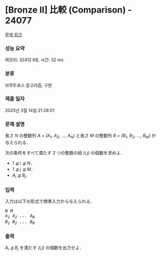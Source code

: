 # [Bronze II] 比較 (Comparison) - 24077 

[문제 링크](https://www.acmicpc.net/problem/24077) 

### 성능 요약

메모리: 32412 KB, 시간: 32 ms

### 분류

브루트포스 알고리즘, 구현

### 제출 일자

2025년 3월 14일 21:28:01

### 문제 설명

<p>長さ <var>N</var> の整数列 <var>A = (A<sub>1</sub>, A<sub>2</sub>, ..., A<sub>N</sub>)</var> と長さ <var>M</var> の整数列 <var>B = (B<sub>1</sub>, B<sub>2</sub>, ..., B<sub>M</sub>)</var> が与えられる．</p>

<p>次の条件をすべて満たす <var>2</var> つの整数の組 <var>(i,j)</var> の個数を求めよ．</p>

<ul>
	<li><var>1 ≦ i ≦ N</var>．</li>
	<li><var>1 ≦ j ≦ M</var>．</li>
	<li><var>A<sub>i</sub> ≦ B<sub>j</sub></var>．</li>
</ul>

### 입력 

 <p>入力は以下の形式で標準入力から与えられる．</p>

<pre><var>N</var> <var>M</var>
<var>A<sub>1</sub></var> <var>A<sub>2</sub></var> <var>...</var> <var>A<sub>N</sub></var>
<var>B<sub>1</sub></var> <var>B<sub>2</sub></var> <var>...</var> <var>B<sub>M</sub></var></pre>

### 출력 

 <p><var>A<sub>i</sub> ≦ B<sub>j</sub></var> を満たす <var>(i,j)</var> の個数を出力せよ．</p>


